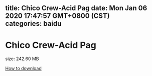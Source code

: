 
title: Chico Crew-Acid Pag
date: Mon Jan 06 2020 17:47:57 GMT+0800 (CST)    
categories: baidu
---

# Chico Crew-Acid Pag
size: 242.60 MB
 
 

[How to download](https://bpcam.bemobtrk.com/go/2ceec3aa-1ca2-46d6-b9ff-aaa5c184517c?jno=3738)